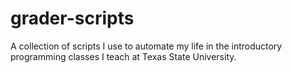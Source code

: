 # grader-scripts

A collection of scripts I use to automate my life in the introductory programming classes I teach at Texas State University.
